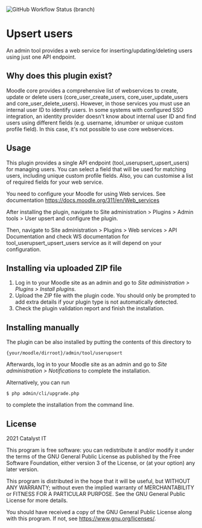 ![GitHub Workflow Status (branch)](https://img.shields.io/github/workflow/status/catalyst/moodle-tool_userupsert/ci/MOODLE_39_STABLE)

# Upsert users #

An admin tool provides a web service for inserting/updating/deleting users using just one API endpoint.

## Why does this plugin exist? ##

Moodle core provides a comprehensive list of webservices to create, update or delete users (core_user_create_users, 
core_user_update_users and core_user_delete_users). However, in those services you must use an internal user ID 
to identify users. In some systems with configured SSO integration, an identity provider doesn't know about internal 
user ID and find users using different fields (e.g. username, idnumber or unique custom profile field). In this case,
it's not possible to use core webservices. 

## Usage ##

This plugin provides a single API endpoint (tool_userupsert_upsert_users) for managing users. You can select a field 
that will be used for matching users, including unique custom profile fields. Also, you can customise a list of required
fields for your web service. 

You need to configure your Moodle for using Web services. See documentation https://docs.moodle.org/311/en/Web_services

After installing the plugin, navigate to Site administration > Plugins > Admin tools > User upsert and configure the 
plugin.

Then, navigate to Site administration > Plugins > Web services > API Documentation and check WS documentation for 
tool_userupsert_upsert_users service as it will depend on your configuration.

## Installing via uploaded ZIP file ##

1. Log in to your Moodle site as an admin and go to _Site administration >
   Plugins > Install plugins_.
2. Upload the ZIP file with the plugin code. You should only be prompted to add
   extra details if your plugin type is not automatically detected.
3. Check the plugin validation report and finish the installation.

## Installing manually ##

The plugin can be also installed by putting the contents of this directory to

    {your/moodle/dirroot}/admin/tool/userupsert

Afterwards, log in to your Moodle site as an admin and go to _Site administration >
Notifications_ to complete the installation.

Alternatively, you can run

    $ php admin/cli/upgrade.php

to complete the installation from the command line.

## License ##

2021 Catalyst IT

This program is free software: you can redistribute it and/or modify it under
the terms of the GNU General Public License as published by the Free Software
Foundation, either version 3 of the License, or (at your option) any later
version.

This program is distributed in the hope that it will be useful, but WITHOUT ANY
WARRANTY; without even the implied warranty of MERCHANTABILITY or FITNESS FOR A
PARTICULAR PURPOSE.  See the GNU General Public License for more details.

You should have received a copy of the GNU General Public License along with
this program.  If not, see <https://www.gnu.org/licenses/>.

